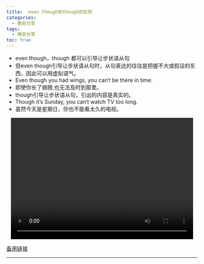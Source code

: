 ```yaml
---
title:  even though和though的区别
categories:
  - 晚安分享
tags:
  - 晚安分享
toc: true 
---
```



 - even though，though 都可以引导让步状语从句
 - 但even though引导让步状语从句时，从句表达的往往是把握不大或假设的东西，因此可以用虚拟语气。
 - Even though you had wings, you can‘t be there in time.
 - 即使你长了翅膀,也无法及时到那里。
 - though引导让步状语从句，引出的内容是真实的。
 - Though it’s Sunday, you can‘t watch TV too long.
 - 虽然今天是星期日，你也不能看太久的电视。

<p style="text-align:center">
   <video width="480" height="320" controls>
       <source src="/video/70.mp4">
   </video>
</p>
 <p><a href="/video/70.mp4">备用链接</a></p>
 
---





